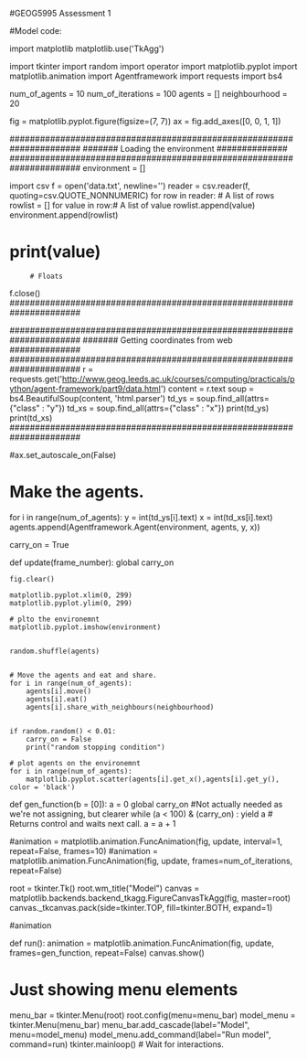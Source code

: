 #GEOG5995 Assessment 1

#Model code:

import matplotlib
matplotlib.use('TkAgg')

import tkinter
import random
import operator
import matplotlib.pyplot
import matplotlib.animation 
import Agentframework
import requests
import bs4


num_of_agents = 10
num_of_iterations = 100
agents = []
neighbourhood = 20



fig = matplotlib.pyplot.figure(figsize=(7, 7))
ax = fig.add_axes([0, 0, 1, 1])
    
######################################################################
#######           Loading the environment         ##############
######################################################################
environment = []

import csv
f = open('data.txt', newline='')
reader = csv.reader(f, quoting=csv.QUOTE_NONNUMERIC)
for row in reader: # A list of rows
    rowlist = []
    for value in row:# A list of value
        rowlist.append(value)
    environment.append(rowlist)
#    print(value)
         # Floats
f.close()
######################################################################


######################################################################
#######           Getting coordinates from web         ##############
######################################################################
r = requests.get('http://www.geog.leeds.ac.uk/courses/computing/practicals/python/agent-framework/part9/data.html')
content = r.text
soup = bs4.BeautifulSoup(content, 'html.parser')
td_ys = soup.find_all(attrs={"class" : "y"})
td_xs = soup.find_all(attrs={"class" : "x"})
print(td_ys)
print(td_xs)
######################################################################



#ax.set_autoscale_on(False)

# Make the agents.
for i in range(num_of_agents):
     y = int(td_ys[i].text)
     x = int(td_xs[i].text)
     agents.append(Agentframework.Agent(environment, agents, y, x))

carry_on = True	
	
def update(frame_number):
    global carry_on
    
    fig.clear() 
    
    matplotlib.pyplot.xlim(0, 299)
    matplotlib.pyplot.ylim(0, 299)
    
    # plto the environemnt
    matplotlib.pyplot.imshow(environment)


    random.shuffle(agents)

    
    # Move the agents and eat and share.
    for i in range(num_of_agents):
        agents[i].move()
        agents[i].eat()
        agents[i].share_with_neighbours(neighbourhood)
      
    
    if random.random() < 0.01:
        carry_on = False
        print("random stopping condition")
    
    # plot agents on the environemnt
    for i in range(num_of_agents):
        matplotlib.pyplot.scatter(agents[i].get_x(),agents[i].get_y(), color = 'black')
		
def gen_function(b = [0]):
    a = 0
    global carry_on #Not actually needed as we're not assigning, but clearer
    while (a < 100) & (carry_on) :
        yield a			# Returns control and waits next call.
        a = a + 1





#animation = matplotlib.animation.FuncAnimation(fig, update, interval=1, repeat=False, frames=10)
#animation = matplotlib.animation.FuncAnimation(fig, update, frames=num_of_iterations, repeat=False)

root = tkinter.Tk()
root.wm_title("Model")
canvas = matplotlib.backends.backend_tkagg.FigureCanvasTkAgg(fig, master=root)
canvas._tkcanvas.pack(side=tkinter.TOP, fill=tkinter.BOTH, expand=1)

#animation

def run():
    animation = matplotlib.animation.FuncAnimation(fig, update, frames=gen_function, repeat=False)
    canvas.show()



# Just showing menu elements
menu_bar = tkinter.Menu(root)
root.config(menu=menu_bar)
model_menu = tkinter.Menu(menu_bar)
menu_bar.add_cascade(label="Model", menu=model_menu)
model_menu.add_command(label="Run model", command=run)
tkinter.mainloop() # Wait for interactions.
